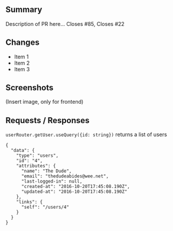 ## Summary

Description of PR here...
Closes #85, Closes #22

## Changes

- Item 1
- Item 2
- Item 3

## Screenshots

(Insert image, only for frontend)

## Requests / Responses

`userRouter.getUser.useQuery({id: string})` returns a list of users

```
{
  "data": {
    "type": "users",
    "id": "4",
    "attributes": {
      "name": "The Dude",
      "email": "thedudeabides@wee.net",
      "last-logged-in": null,
      "created-at": "2016-10-20T17:45:08.190Z",
      "updated-at": "2016-10-20T17:45:08.190Z"
    },
    "links": {
      "self": "/users/4"
    }
  }
}
```
